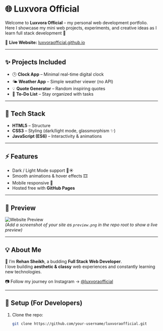 # 🌐 Luxvora Official

Welcome to **Luxvora Official** – my personal web development portfolio.  
Here I showcase my mini web projects, experiments, and creative ideas as I learn full stack development 🚀  

🔗 **Live Website:** [luxvoraofficial.github.io](https://luxvoraofficial.github.io)

---

## ✨ Projects Included
- 🕒 **Clock App** – Minimal real-time digital clock  
- 🌤️ **Weather App** – Simple weather viewer (no API)  
- 💡 **Quote Generator** – Random inspiring quotes  
- 📝 **To-Do List** – Stay organized with tasks  

---

## 🎨 Tech Stack
- **HTML5** – Structure  
- **CSS3** – Styling (dark/light mode, glassmorphism ✨)  
- **JavaScript (ES6)** – Interactivity & animations  

---

## ⚡ Features
- Dark / Light Mode support 🌙☀️  
- Smooth animations & hover effects 🎞️  
- Mobile responsive 📱  
- Hosted free with **GitHub Pages**  

---

## 📸 Preview
![Website Preview](preview.png)  
*(Add a screenshot of your site as `preview.png` in the repo root to show a live preview)*  

---

## 💡 About Me
👋 I’m **Rehan Sheikh**, a budding **Full Stack Web Developer**.  
I love building **aesthetic & classy** web experiences and constantly learning new technologies.  

📷 Follow my journey on Instagram → [@luxvoraofficial](https://instagram.com/luxvoraofficial)  

---

## 🚀 Setup (For Developers)
1. Clone the repo:
   ```bash
   git clone https://github.com/your-username/luxvoraofficial.git
